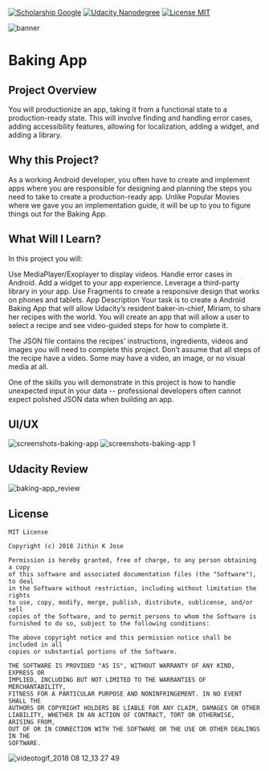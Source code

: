 [![Scholarship Google](https://img.shields.io/badge/scholarship-Google-brightgreen.svg)](https://in.udacity.com/google-india-scholarships)
[![Udacity Nanodegree](https://img.shields.io/badge/Udacity-Nanodegree-blue.svg)](https://in.udacity.com/course/android-developer-nanodegree-by-google--nd801)
[![License MIT](https://img.shields.io/github/license/mashape/apistatus.svg)](https://github.com/Jithin-Jude/Nanodegree_Baking-App/blob/master/LICENSE) 

![banner](https://user-images.githubusercontent.com/20029287/46324719-881b4680-c612-11e8-92b6-5bb5882b2abd.jpg)

# Baking App

## Project Overview
You will productionize an app, taking it from a functional state to a production-ready state. This will involve finding and handling error cases, adding accessibility features, allowing for localization, adding a widget, and adding a library.

## Why this Project?
As a working Android developer, you often have to create and implement apps where you are responsible for designing and planning the steps you need to take to create a production-ready app. Unlike Popular Movies where we gave you an implementation guide, it will be up to you to figure things out for the Baking App.

## What Will I Learn?
In this project you will:

Use MediaPlayer/Exoplayer to display videos.
Handle error cases in Android.
Add a widget to your app experience.
Leverage a third-party library in your app.
Use Fragments to create a responsive design that works on phones and tablets.
App Description
Your task is to create a Android Baking App that will allow Udacity’s resident baker-in-chief, Miriam, to share her recipes with the world. You will create an app that will allow a user to select a recipe and see video-guided steps for how to complete it.

The JSON file contains the recipes' instructions, ingredients, videos and images you will need to complete this project. Don’t assume that all steps of the recipe have a video. Some may have a video, an image, or no visual media at all.

One of the skills you will demonstrate in this project is how to handle unexpected input in your data -- professional developers often cannot expect polished JSON data when building an app.

## UI/UX
![screenshots-baking-app](https://user-images.githubusercontent.com/20029287/46328948-f1f21b00-c627-11e8-9274-068c0e66cba4.jpg)
![screenshots-baking-app 1](https://user-images.githubusercontent.com/20029287/46328969-2f56a880-c628-11e8-8ad6-e734b438e0da.jpg)

## Udacity Review
![baking-app_review](https://user-images.githubusercontent.com/20029287/46329013-7e044280-c628-11e8-8f81-745719bd454f.JPG)


## License
```
MIT License

Copyright (c) 2018 Jithin K Jose

Permission is hereby granted, free of charge, to any person obtaining a copy
of this software and associated documentation files (the "Software"), to deal
in the Software without restriction, including without limitation the rights
to use, copy, modify, merge, publish, distribute, sublicense, and/or sell
copies of the Software, and to permit persons to whom the Software is
furnished to do so, subject to the following conditions:

The above copyright notice and this permission notice shall be included in all
copies or substantial portions of the Software.

THE SOFTWARE IS PROVIDED "AS IS", WITHOUT WARRANTY OF ANY KIND, EXPRESS OR
IMPLIED, INCLUDING BUT NOT LIMITED TO THE WARRANTIES OF MERCHANTABILITY,
FITNESS FOR A PARTICULAR PURPOSE AND NONINFRINGEMENT. IN NO EVENT SHALL THE
AUTHORS OR COPYRIGHT HOLDERS BE LIABLE FOR ANY CLAIM, DAMAGES OR OTHER
LIABILITY, WHETHER IN AN ACTION OF CONTRACT, TORT OR OTHERWISE, ARISING FROM,
OUT OF OR IN CONNECTION WITH THE SOFTWARE OR THE USE OR OTHER DEALINGS IN THE
SOFTWARE.
```

![videotogif_2018 08 12_13 27 49](https://user-images.githubusercontent.com/20029287/43999999-5c490722-9e35-11e8-91b6-4972d1a96da1.gif)

